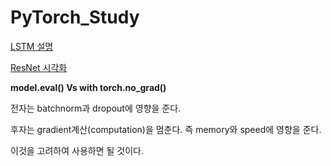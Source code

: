 # PyTorch_Study


[LSTM 설명](https://www.youtube.com/watch?v=8HyCNIVRbSU&feature=youtu.be)

[ResNet 시각화](http://ethereon.github.io/netscope/#/gist/db945b393d40bfa26006)


**model.eval() Vs with torch.no_grad()**

전자는 batchnorm과 dropout에 영향을 준다.

후자는 gradient계산(computation)을 멈춘다. 즉 memory와 speed에 영향을 준다.

이것을 고려하여 사용하면 될 것이다.

